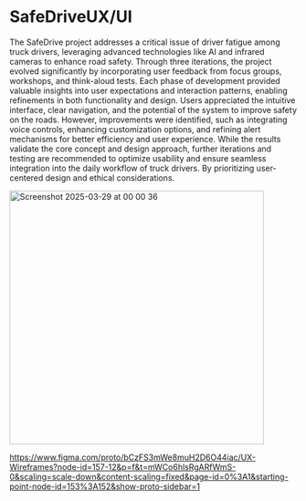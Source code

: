 # SafeDriveUX/UI

The SafeDrive project addresses a critical issue of driver fatigue among truck drivers, leveraging advanced technologies like AI and infrared cameras to enhance road safety. Through three iterations, the project evolved significantly by incorporating user feedback from focus groups, workshops, and think-aloud tests. Each phase
of development provided valuable insights into user expectations and interaction patterns, enabling refinements in both functionality and design. Users appreciated the intuitive interface, clear navigation, and the potential of the system to improve safety on the roads. However, improvements were identified, such as integrating
voice controls, enhancing customization options, and refining alert mechanisms for better efficiency and user experience. While the results validate the core concept and design approach, further iterations and testing are recommended to optimize usability and ensure seamless integration into the daily workflow of truck drivers. By prioritizing user-centered design and ethical considerations.

<img width="445" alt="Screenshot 2025-03-29 at 00 00 36" src="https://github.com/user-attachments/assets/8ddb51eb-bb9c-4868-b804-437e46ed9af1" />


https://www.figma.com/proto/bCzFS3mWe8muH2D6O44iac/UX-Wireframes?node-id=157-12&p=f&t=mWCo6hlsRgARfWmS-0&scaling=scale-down&content-scaling=fixed&page-id=0%3A1&starting-point-node-id=153%3A152&show-proto-sidebar=1
